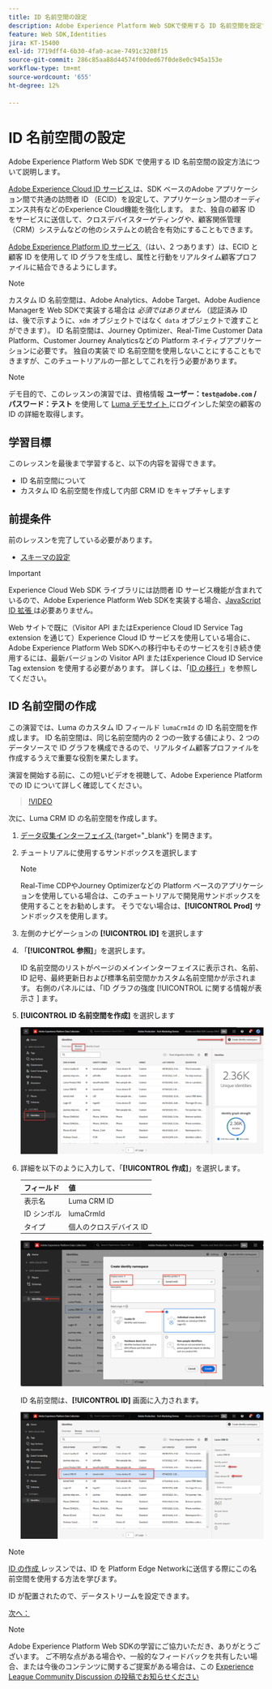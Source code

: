 ```yaml
---
title: ID 名前空間の設定
description: Adobe Experience Platform Web SDKで使用する ID 名前空間を設定する方法について説明します。 このレッスンは、「Web SDK を使用した Adobe Experience Cloud 実装のチュートリアル」の一部です。
feature: Web SDK,Identities
jira: KT-15400
exl-id: 7719dff4-6b30-4fa0-acae-7491c3208f15
source-git-commit: 286c85aa88d44574f00ded67f0de8e0c945a153e
workflow-type: tm+mt
source-wordcount: '655'
ht-degree: 12%

---
```


# ID 名前空間の設定

Adobe Experience Platform Web SDK で使用する ID 名前空間の設定方法について説明します。

[Adobe Experience Cloud ID サービス ](https://experienceleague.adobe.com/ja/docs/id-service/using/home) は、SDK ベースのAdobe アプリケーション間で共通の訪問者 ID （ECID）を設定して、アプリケーション間のオーディエンス共有などのExperience Cloud機能を強化します。 また、独自の顧客 ID をサービスに送信して、クロスデバイスターゲティングや、顧客関係管理（CRM）システムなどの他のシステムとの統合を有効にすることもできます。

[Adobe Experience Platform ID サービス ](https://experienceleague.adobe.com/en/docs/experience-platform/identity/home) （はい、2 つあります）は、ECID と顧客 ID を使用して ID グラフを生成し、属性と行動をリアルタイム顧客プロファイルに結合できるようにします。

>[!NOTE]
>
>カスタム ID 名前空間は、Adobe Analytics、Adobe Target、Adobe Audience Managerを Web SDKで実装する場合は _必須ではありません_ （認証済み ID は、後で示すように、`xdm` オブジェクトではなく `data` オブジェクトで渡すことができます）。 ID 名前空間は、Journey Optimizer、Real-Time Customer Data Platform、Customer Journey Analyticsなどの Platform ネイティブアプリケーションに必要です。 独自の実装で ID 名前空間を使用しないことにすることもできますが、このチュートリアルの一部としてこれを行う必要があります。

>[!NOTE]
>
> デモ目的で、このレッスンの演習では、資格情報 **ユーザー：`test@adobe.com` / パスワード：テスト** を使用して [Luma デモサイト ](https://luma.enablementadobe.com/content/luma/us/en.html) にログインした架空の顧客の ID の詳細を取得します。

## 学習目標

このレッスンを最後まで学習すると、以下の内容を習得できます。

* ID 名前空間について
* カスタム ID 名前空間を作成して内部 CRM ID をキャプチャします


## 前提条件

前のレッスンを完了している必要があります。

* [スキーマの設定](configure-schemas.md)

>[!IMPORTANT]
>
>Experience Cloud Web SDK ライブラリには訪問者 ID サービス機能が含まれているので、Adobe Experience Platform Web SDKを実装する場合、[JavaScript ID 拡張 ](https://exchange.adobe.com/apps/ec/100160/adobe-experience-cloud-id-launch-extension) は必要ありません。
>
> Web サイトで既に（Visitor API またはExperience Cloud ID Service Tag extension を通じて）Experience Cloud ID サービスを使用している場合に、Adobe Experience Platform Web SDKへの移行中もそのサービスを引き続き使用するには、最新バージョンの Visitor API またはExperience Cloud ID Service Tag extension を使用する必要があります。 詳しくは、「[ID の移行 ](https://experienceleague.adobe.com/en/docs/experience-platform/edge/identity/overview)」を参照してください。

## ID 名前空間の作成

この演習では、Luma のカスタム ID フィールド `lumaCrmId` の ID 名前空間を作成します。 ID 名前空間は、同じ名前空間内の 2 つの一致する値により、2 つのデータソースで ID グラフを構成できるので、リアルタイム顧客プロファイルを作成するうえで重要な役割を果たします。

演習を開始する前に、この短いビデオを視聴して、Adobe Experience Platformでの ID について詳しく確認してください。

>[!VIDEO](https://video.tv.adobe.com/v/27841?learn=on&enablevpops)

次に、Luma CRM ID の名前空間を作成します。

1. [ データ収集インターフェイス ](https://launch.adobe.com/){target="_blank"} を開きます。
1. チュートリアルに使用するサンドボックスを選択します

   >[!NOTE]
   >
   >Real-Time CDPやJourney Optimizerなどの Platform ベースのアプリケーションを使用している場合は、このチュートリアルで開発用サンドボックスを使用することをお勧めします。 そうでない場合は、**[!UICONTROL Prod]** サンドボックスを使用します。

1. 左側のナビゲーションの **[!UICONTROL ID]** を選択します
1. 「**[!UICONTROL 参照]**」を選択します。

   ID 名前空間のリストがページのメインインターフェイスに表示され、名前、ID 記号、最終更新日および標準名前空間かカスタム名前空間かが示されます。 右側のパネルには、「ID グラフの強度 [!UICONTROL  に関する情報が表示さ ] ます。

1. **[!UICONTROL ID 名前空間を作成]** を選択します

   ![ID の表示 ](assets/configure-identities-screen.png)

1. 詳細を以下のように入力して、「**[!UICONTROL 作成]**」を選択します。

   | フィールド | 値 |
   |---------------|-----------|
   | 表示名 | Luma CRM ID |
   | ID シンボル | lumaCrmId |
   | タイプ | 個人のクロスデバイス ID |


   ![名前空間の作成](assets/identities-create-namespace.png)


   ID 名前空間は、**[!UICONTROL ID]** 画面に入力されます。

   ![名前空間の作成](assets/configure-identities-namespace-lumaCrmId.png)


>[!NOTE]
>
> [ID の作成 ](create-identities.md) レッスンでは、ID を Platform Edge Networkに送信する際にこの名前空間を使用する方法を学びます。

ID が配置されたので、データストリームを設定できます。

[次へ： ](configure-datastream.md)

>[!NOTE]
>
>Adobe Experience Platform Web SDKの学習にご協力いただき、ありがとうございます。 ご不明な点がある場合や、一般的なフィードバックを共有したい場合、または今後のコンテンツに関するご提案がある場合は、この [Experience League Community Discussion の投稿でお知らせください ](https://experienceleaguecommunities.adobe.com/t5/adobe-experience-platform-data/tutorial-discussion-implement-adobe-experience-cloud-with-web/td-p/444996)
